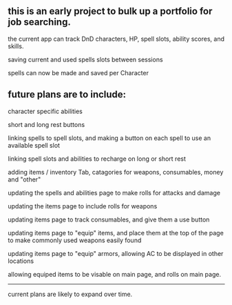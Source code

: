 this is an early project to bulk up a portfolio for job searching.
-------
the current app can track DnD characters, HP, spell slots, ability scores, and skills.

saving current and used spells slots between sessions

spells can now be made and saved per Character

future plans are to include:
---------

character specific abilities

short and long rest buttons

linking spells to spell slots, and making a button on each spell to use an available spell slot

linking spell slots and abilities to recharge on long or short rest

adding items / inventory Tab, catagories for weapons, consumables, money and "other"

updating the spells and abilities page to make rolls for attacks and damage

updating the items page to include rolls for weapons

updating items page to track consumables, and give them a use button

updating items page to "equip" items, and place them at the top of the page to make commonly used weapons easily found

updating items page to "equip" armors, allowing AC to be displayed in other locations

allowing equiped items to be visable on main page, and rolls on main page.

--------
current plans are likely to expand over time.
